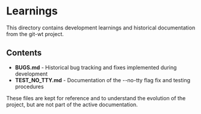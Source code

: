 # Learnings

This directory contains development learnings and historical documentation from the git-wt project.

## Contents

- **BUGS.md** - Historical bug tracking and fixes implemented during development
- **TEST_NO_TTY.md** - Documentation of the --no-tty flag fix and testing procedures

These files are kept for reference and to understand the evolution of the project, but are not part of the active documentation.
